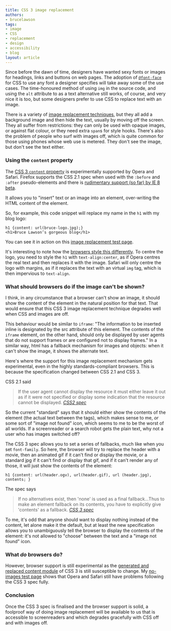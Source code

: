 ```yaml
---
title: CSS 3 image replacement
authors:
- brucelawson
tags:
- image
- CSS
- replacement
- design
- accessibility
- blog
layout: article
---
```

<p>Since before the dawn of time, designers have wanted sexy fonts or images for headings, links and buttons on web pages. The adoption of <a href="http://www.alistapart.com/articles/cssatten"><code>@font-face</code></a> for CSS to use any font a designer specifies will take away some of the use cases. The time-honoured method of using <code>img</code> in the source code, and using the <code>alt</code> attribute to as a text alternative still works, of course, and very nice it is too, but some designers prefer to use CSS to replace text with an image.</p>

<p>There is a variety of <a href="http://www.mezzoblue.com/tests/revised-image-replacement/">image replacement techniques</a>, but they all add a background image and then hide the text, usually by moving off the screen. They all suffer from restrictions: they can only be used with opaque images, or against flat colour, or they need extra <code>span</code>s for style hooks. There&#39;s also the problem of people who surf with images off, which is quite common for those using phones whose web use is metered. They don&#39;t see the image, but don&#39;t see the text either.</p>
<h3>Using the <code>content</code> property</h3>
<p>The <a href="http://www.w3.org/TR/css3-content/#inserting3"><abbr>CSS</abbr> 3 <code>content</code> property</a> is experimentally supported by Opera and Safari. Firefox supports the <abbr>CSS</abbr> 2.1 spec when used with the <code>:before</code> and <code>:after</code> pseudo-elements and there is <a href="http://www.css3.info/css3-features-in-ie8/">rudimentary support (so far) by IE 8 beta</a>.</p>

<p>It allows you to &quot;insert&quot; text or an image into an element, over-writing the <abbr>HTML</abbr> content of the element.</p>

<p>So, for example, this code snippet will replace my name in the <code>h1</code> with my blog logo:</p>

<pre><code>h1 {content: url(bruce-logo.jpg);}
&lt;h1&gt;Bruce Lawson’s gorgeous blog&lt;/h1&gt;</code></pre>


<p>You can see it in action on this <a href="http://files.myopera.com/brucelawson/blog/css3-image-replacement.htm">image replacement test page</a>.</p>

<p>It&#39;s interesting to note how the <a href="http://files.myopera.com/brucelawson/blog/css3-image-replacement-styling.htm">browsers  style this differently</a>. To centre the logo, you need to style the <code>h1</code> with <code>text-align:center</code>, as if Opera centres the real text and then replaces it with the image. Safari will only centre the logo with margins, as if it replaces the text with an virtual <code>img</code> tag, which is then impervious to <code>text-align</code>.</p>

<h3>What should browsers do if the image can&#39;t be shown?</h3>
<p>I think, in any circumstance that a browser can&#39;t show an image, it should show the  content of the element in the natural position for that text. That would ensure that this <abbr>CSS</abbr> 3 image replacement technique degrades well when CSS and images are off.</p>

<p>This behaviour would be similar to  <code>iframe</code>: &quot;The information to be inserted inline is designated by the src attribute of this element. The contents of the <code>iframe</code> element, on the other hand, should only be displayed by user agents that do not support frames or are configured not to display frames.&quot; In a similar way, <abbr>html</abbr> has a fallback mechanism for images and objects: when it can&#39;t show the image, it shows the alternate text.</p>

<p>Here&#39;s where the support for this image replacement mechanism gets experimental, even in the highly standards-compliant browsers. This is because the specification changed between <abbr>CSS</abbr> 2.1 and <abbr>CSS</abbr> 3.</p>
<p><abbr>CSS</abbr> 2.1 said</p>
<blockquote cite="http://www.w3.org/TR/CSS21/generate.html#content"><p>If the user agent cannot display the resource it must either leave it out as if it were not specified or display some indication that the resource cannot be displayed. <a href="http://www.w3.org/TR/CSS21/generate.html#content"><cite><abbr>CSS</abbr>2 spec</cite></a></p></blockquote>
<p>So the current &quot;standard&quot; says that it should either show the contents of the element (the actual text between the tags), which makes sense to me, <em>or</em> some sort of &quot;image not found&quot; icon, which seems to me to be the worst of all worlds. If a screenreader or a search robot gets the plain text, why not a user who has images switched off?</p>
<p>The <abbr>CSS</abbr> 3 spec  allows you to set a series of fallbacks, much like when you set <code>font-family</code>. So here, the browser will try to replace the header with a movie, then an animated gif if it can&#39;t find or display the movie, or  a standard jpg if it can&#39;t find or display that gif, and if it can&#39;t render any of those, it will just show the  contents of the element:</p>
<code>h1 {content: url(header.ogv), url(header.gif), url (header.jpg), contents; }</code>

<p>The spec says</p>
<blockquote cite="http://www.w3.org/TR/css3-content/#inserting3">
    <p>If no alternatives exist, then &#39;none&#39; is used as a final fallback...Thus to make an element fallback on its contents, you have to explicitly give &#39;contents&#39; as a fallback. <a href="http://www.w3.org/TR/css3-content/#inserting3"><cite><abbr>CSS</abbr> 3 spec</cite></a></p>
</blockquote>
<p>To me, it&#39;s odd that anyone should want to display nothing instead of the content, let alone make it the default, but at least the new specification allows you to unambiguously tell the browser to display the contents of the element: it&#39;s not allowed to &quot;choose&quot; between the text and a &quot;image not found&quot; icon.</p>

<h3>What <em>do</em>  browsers do?</h3>
<p>However, browser support is still experimental as the <a href="http://www.w3.org/TR/css3-content/">generated and replaced content module</a> of <abbr>CSS</abbr> 3 is still susceptible to change. My <a href="http://files.myopera.com/brucelawson/blog/css3-image-replacement-nonexist.htm">no-images test page</a> shows that Opera and Safari still have problems following the <abbr>CSS</abbr> 3 spec fully.</p>
<h3>Conclusion</h3>
<p>Once the <abbr>CSS</abbr> 3 spec is finalised and the browser support is solid, a foolproof way of doing image replacement will be available to us that  is accessible to screenreaders and which degrades gracefully with CSS off and with images off.</p>
